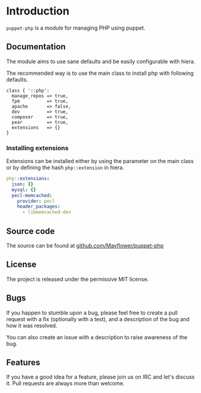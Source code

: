 Introduction
============

``puppet-php`` is a module for managing PHP using puppet.

Documentation
-------------

The module aims to use sane defaults and be easily configurable with hiera.

The recommended way is to use the main class to install php with following defaults.

```puppet
class { '::php':
  manage_repos => true,
  fpm          => true,
  apache       => false,
  dev          => true,
  composer     => true,
  pear         => true,
  extensions   => {}
}
```

### Installing extensions

Extensions can be installed either by using the parameter on the main class or by defining the hash `php::extension` in hiera.

```yaml
php::extensions:
  json: {}
  mysql: {}
  pecl-memcached:
    provider: pecl
    header_packages:
      - libmemcached-dev
```

Source code
-----------

The source can be found at [github.com/Mayflower/puppet-php](https://github.com/Mayflower/puppet-php/)

License
-------

The project is released under the permissive MIT license.

Bugs
----

If you happen to stumble upon a bug, please feel free to create a pull request with a fix
(optionally with a test), and a description of the bug and how it was resolved.

You can also create an issue with a description to raise awareness of the bug.

Features
--------

If you have a good idea for a feature, please join us on IRC and let's discuss it.
Pull requests are always more than welcome.
